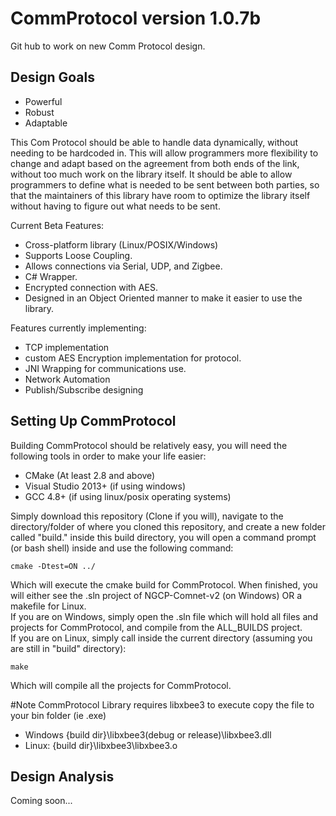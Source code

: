 # CommProtocol version 1.0.7b
Git hub to work on new Comm Protocol design.

## Design Goals
- Powerful
- Robust
- Adaptable

This Com Protocol should be able to handle data dynamically, without needing to be hardcoded in. This will allow programmers more flexibility to change and adapt based on the agreement from both ends of the link, without too much work on the library itself. It should be able to allow programmers to define what is needed to be sent between both parties, so that the maintainers of this library have room to optimize the library itself without having to figure out what needs to be sent.
  
Current Beta Features:
- Cross-platform library (Linux/POSIX/Windows)
- Supports Loose Coupling.
- Allows connections via Serial, UDP, and Zigbee.
- C# Wrapper.
- Encrypted connection with AES.
- Designed in an Object Oriented manner to make it easier to use the library.  
  
Features currently implementing:  
- TCP implementation  
- custom AES Encryption implementation for protocol.  
- JNI Wrapping for communications use.  
- Network Automation
- Publish/Subscribe designing
  
## Setting Up CommProtocol
Building CommProtocol should be relatively easy, you will need the following tools in order to make your life easier:
  
- CMake (At least 2.8 and above)
- Visual Studio 2013+ (if using windows)
- GCC 4.8+ (if using linux/posix operating systems)
  
Simply download this repository (Clone if you will), navigate to the directory/folder of where you cloned this repository, and create a new folder called "build." inside this build directory, you will open a command prompt (or bash shell) inside and use the following command:

```
cmake -Dtest=ON ../
```

Which will execute the cmake build for CommProtocol. When finished, you will either see the .sln project of NGCP-Comnet-v2 (on Windows) OR a makefile for Linux.  
If you are on Windows, simply open the .sln file which will hold all files and projects for CommProtocol, and compile from the ALL_BUILDS project.  
If you are on Linux, simply call inside the current directory (assuming you are still in "build" directory):
```
make
```

Which will compile all the projects for CommProtocol. 

#Note 
CommProtocol Library requires libxbee3 to execute copy the file to your bin folder (ie .exe)
- Windows {build dir}\libxbee3\(debug or release)\libxbee3.dll
- Linux: {build dir}\libxbee3\libxbee3.o
 
## Design Analysis
Coming soon...
